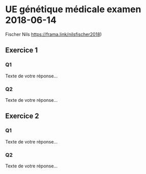 # UE génétique médicale examen 2018-06-14
Fischer Nils
https://frama.link/nilsfischer2018)

## Exercice 1
### Q1
Texte de votre réponse…

### Q2
Texte de votre réponse…
## Exercice 2
### Q1
Texte de votre réponse…
### Q2
Texte de votre réponse…
